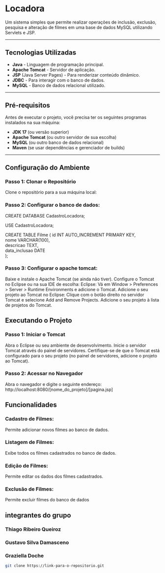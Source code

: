 



# Locadora

Um sistema simples que permite realizar operações de inclusão, exclusão, pesquisa e alteração de filmes em uma base de dados MySQL utilizando Servlets e JSP.

---

## Tecnologias Utilizadas

- **Java** - Linguagem de programação principal.
- **Apache Tomcat** - Servidor de aplicação.
- **JSP** (Java Server Pages) - Para renderizar conteúdo dinâmico.
- **JDBC** - Para interagir com o banco de dados.
- **MySQL** - Banco de dados relacional utilizado.

---

## Pré-requisitos

Antes de executar o projeto, você precisa ter os seguintes programas instalados na sua máquina:

- **JDK 17** (ou versão superior)
- **Apache Tomcat** (ou outro servidor de sua escolha)
- **MySQL** (ou outro banco de dados relacional)
- **Maven** (se usar dependências e gerenciador de builds)

---

## Configuração do Ambiente

### Passo 1: Clonar o Repositório

Clone o repositório para a sua máquina local:



### Passo 2: Configurar o banco de dados:

CREATE DATABASE CadastroLocadora;


USE CadastroLocadora;

	
CREATE TABLE Filme (
    id INT AUTO_INCREMENT PRIMARY KEY,       
    nome VARCHAR(100),              
    descricao TEXT,                          
    data_inclusao DATE             
);

### Passo 3: Configurar o apache tomcat:
Baixe e instale o Apache Tomcat (se ainda não tiver).
Configure o Tomcat no Eclipse ou na sua IDE de escolha:
Eclipse: Vá em Window > Preferences > Server > Runtime Environments e adicione o Tomcat.
Adicione o seu projeto ao Tomcat no Eclipse:
Clique com o botão direito no servidor Tomcat e selecione Add and Remove Projects.
Adicione o seu projeto à lista de projetos do Tomcat.


## Executando o Projeto
### Passo 1: Iniciar o Tomcat
Abra o Eclipse ou seu ambiente de desenvolvimento.
Inicie o servidor Tomcat através do painel de servidores.
Certifique-se de que o Tomcat está configurado para o seu projeto (no painel de servidores, adicione o projeto ao Tomcat).

### Passo 2: Acessar no Navegador
Abra o navegador e digite o seguinte endereço: http://localhost:8080/[nome_do_projeto]/[pagina.jsp]



## Funcionalidades
### Cadastro de Filmes: 
Permite adicionar novos filmes ao banco de dados.
### Listagem de Filmes: 
Exibe todos os filmes cadastrados no banco de dados.
### Edição de Filmes:
Permite editar os dados dos filmes cadastrados.
### Exclusão de Filmes:
Permite excluir filmes do banco de dados

## integrantes do grupo 
### Thiago Ribeiro Queiroz 
### Gustavo Silva Damasceno 
### Graziella Doche


```bash
git clone https://link-para-o-repositorio.git
